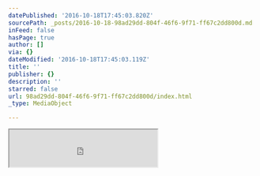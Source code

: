 ```yaml
---
datePublished: '2016-10-18T17:45:03.820Z'
sourcePath: _posts/2016-10-18-98ad29dd-804f-46f6-9f71-ff67c2dd800d.md
inFeed: false
hasPage: true
author: []
via: {}
dateModified: '2016-10-18T17:45:03.119Z'
title: ''
publisher: {}
description: ''
starred: false
url: 98ad29dd-804f-46f6-9f71-ff67c2dd800d/index.html
_type: MediaObject

---
```

<iframe src="https://the-grid.github.io/ed-userhtml/?g=eJyzKS5IzFMoLqnMSbVVSkpMzk4vyi_NS9FNzs_JL7JVdrUAQSU7mwxDO5vikqL8vHS7gOLK5Iz8xLzEnMrizGIFG32oOExeITEvBYtoQH5OZklmcjFCRh9kqD7IAXYAwEwv3Q" height="76" style=""></iframe>